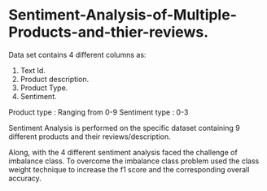# Sentiment-Analysis-of-Multiple-Products-and-thier-reviews.
Data set contains 4 different columns as:
1) Text Id.
2) Product description.
3) Product Type.
4) Sentiment.

Product type   :  Ranging from 0-9
Sentiment type : 0-3

Sentiment Analysis is performed on the specific dataset containing 9 different products and their reviews/description.

Along, with the 4 different sentiment analysis faced the challenge of imbalance class.
To overcome the imbalance class problem used the class weight technique to increase the f1 score and the corresponding overall accuracy.
